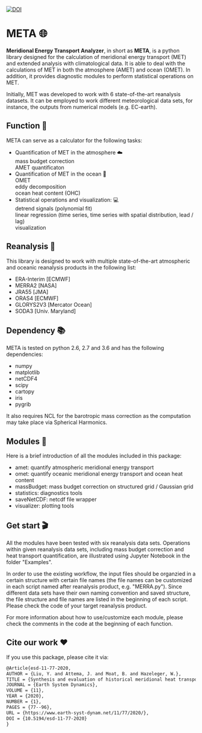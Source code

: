 [![DOI](https://zenodo.org/badge/DOI/10.5281/zenodo.3609505.svg)](https://doi.org/10.5281/zenodo.3609505)
# META :globe_with_meridians:
**Meridional Energy Transport Analyzer**, in short as **META**, is a python library designed for the calculation of meridional energy transport (MET) and extended analysis with climatological data. It is able to deal with the calculations of MET in both the atmosphere (AMET) and ocean (OMET). In addition, it provides diagnostic modules to perform statistical operations on MET.<br/>

Initially, MET was developed to work with 6 state-of-the-art reanalysis datasets. It can be employed to work different meteorological data sets, for instance, the outputs from numerical models (e.g. EC-earth). <br />

## Function :dart:
META can serve as a calculator for the following tasks: <br>
* Quantification of MET in the atmosphere :cloud: <br>
   mass budget correction <br>
   AMET quantificaton <br>
* Quantification of MET in the ocean :ocean: <br>
   OMET <br>
   eddy decomposition <br>
   ocean heat content (OHC) <br>
* Statistical operations and visualization: :computer: <br>
   detrend signals (polynomial fit) <br>
   linear regression (time series, time series with spatial distribution, lead / lag) <br>
   visualization <br>


## Reanalysis :satellite:
This library is designed to work with multiple state-of-the-art atmospheric and oceanic reanalysis products in the following list: <br>
* ERA-Interim     [ECMWF] <br>
* MERRA2          [NASA]  <br>
* JRA55           [JMA]  <br>
* ORAS4           [ECMWF] <br>
* GLORYS2V3       [Mercator Ocean] <br>
* SODA3           [Univ. Maryland] <br>

## Dependency :books:
META is tested on python 2.6, 2.7 and 3.6 and has the following dependencies:
* numpy
* matplotlib
* netCDF4
* scipy
* cartopy
* iris
* pygrib

It also requires NCL for the barotropic mass correction as the computation may take place via Spherical Harmonics.

## Modules :floppy_disk:
Here is a brief introduction of all the modules included in this package:
* amet: quantify atmospheric meridional energy transport
* omet: quantify oceanic meridional energy transport and ocean heat content
* massBudget: mass budget correction on structured grid / Gaussian grid
* statistics: diagnostics tools
* saveNetCDF: netcdf file wrapper
* visualizer: plotting tools

## Get start :clapper:
All the modules have been tested with six reanalysis data sets. Operations within given reanalysis data sets, including mass budget correction and heat transport quantification, are illustrated using Jupyter Notebook in the folder "Examples". <br> 

In order to use the existing workflow, the input files should be organzied in a certain structure with certain file names (the file names can be customized in each script named after reanalysis product, e.g. "MERRA.py"). Since different data sets have their own naming convention and saved structure, the file structure and file names are listed in the beginning of each script. Please check the code of your target reanalysis product.<br>

For more information about how to use/customize each module, please check the comments in the code at the beginning of each function. <br>

## Cite our work :heart:
If you use this package, please cite it via: <br>
```latex
@Article{esd-11-77-2020,
AUTHOR = {Liu, Y. and Attema, J. and Moat, B. and Hazeleger, W.},
TITLE = {Synthesis and evaluation of historical meridional heat transport from midlatitudes towards the Arctic},
JOURNAL = {Earth System Dynamics},
VOLUME = {11},
YEAR = {2020},
NUMBER = {1},
PAGES = {77--96},
URL = {https://www.earth-syst-dynam.net/11/77/2020/},
DOI = {10.5194/esd-11-77-2020}
}
```
